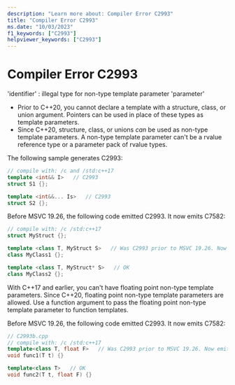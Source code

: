 ```yaml
---
description: "Learn more about: Compiler Error C2993"
title: "Compiler Error C2993"
ms.date: "10/03/2023"
f1_keywords: ["C2993"]
helpviewer_keywords: ["C2993"]
---
```

# Compiler Error C2993

'identifier' : illegal type for non-type template parameter 'parameter'

- Prior to C++20, you cannot declare a template with a structure, class, or union argument. Pointers can be used in place of these types as template parameters.
- Since C++20, structure, class, or unions *can* be used as non-type template parameters. A non-type template parameter can't be a rvalue reference type or a parameter pack of rvalue types.

The following sample generates C2993:

```cpp
// compile with: /c and /std:c++17
template <int&& I>   // C2993
struct S1 {};

template <int&&... Is>   // C2993
struct S2 {};
```

Before MSVC 19.26, the following code emitted C2993. It now emits C7582:

```cpp
// compile with: /c /std:c++17
struct MyStruct {};

template <class T, MyStruct S>   // Was C2993 prior to MSVC 19.26. Now emits C7582.
class MyClass1 {};

template <class T, MyStruct* S>   // OK
class MyClass2 {};
```

With C++17 and earlier, you can't have floating point non-type template parameters. Since C++20, floating point non-type template parameters are allowed. Use a function argument to pass the floating point non-type template parameter to function templates.

Before MSVC 19.26, the following code emitted C2993. It now emits C7582:

```cpp
// C2993b.cpp
// compile with: /c /std:c++17
template<class T, float F>   // Was C2993 prior to MSVC 19.26. Now emits C7592
void func1(T t) {}

template<class T>   // OK
void func2(T t, float F) {}
```
